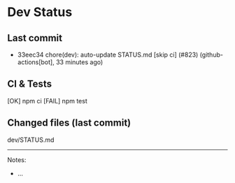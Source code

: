 # Dev Status

## Last commit
- 33eec34 chore(dev): auto-update STATUS.md [skip ci] (#823) (github-actions[bot], 33 minutes ago)
## CI & Tests
[OK] npm ci
[FAIL] npm test

## Changed files (last commit)
dev/STATUS.md

---
Notes:
- ...
